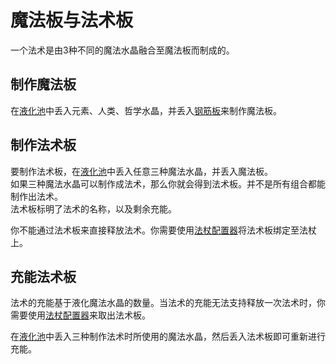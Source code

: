 # 魔法板与法术板

一个法术是由3种不同的魔法水晶融合至魔法板而制成的。

## 制作魔法板

在[液化池](./Liquefaction)中丢入元素、人类、哲学水晶，并丢入[钢筋板](https://slimefun-wiki.guizhanss.cn/Miscellaneous-Items)来制作魔法板。

## 制作法术板

要制作法术板，在[液化池](./Liquefaction)中丢入任意三种魔法水晶，并丢入魔法板。  
如果三种魔法水晶可以制作成法术，那么你就会得到法术板。并不是所有组合都能制作出法术。  
法术板标明了法术的名称，以及剩余充能。

你不能通过法术板来直接释放法术。你需要使用[法杖配置器](./Stave-Configurator)将法术板绑定至法杖上。

## 充能法术板

法术的充能基于液化魔法水晶的数量。当法术的充能无法支持释放一次法术时，你需要使用[法杖配置器](./Stave-Configurator)来取出法术板。

在[液化池](./Liquefaction)中丢入三种制作法术时所使用的魔法水晶，然后丢入法术板即可重新进行充能。
